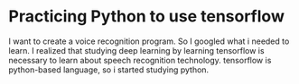 # Practicing Python to use tensorflow

I want to create a voice recognition program. So I googled what i needed to learn.
I realized that studying deep learning by learning tensorflow is necessary to learn about speech recognition technology. tensorflow is python-based language, so i started studying python.
